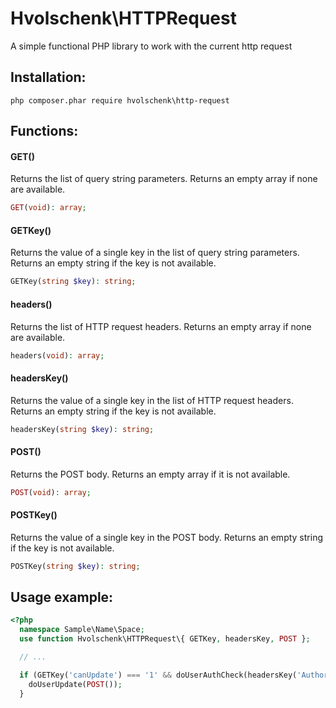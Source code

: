 # Hvolschenk\\HTTPRequest

A simple functional PHP library to work with the current http request

## Installation:

```
php composer.phar require hvolschenk\http-request
```

## Functions:

#### GET()

Returns the list of query string parameters. Returns an empty array if none are available.

```php
GET(void): array;
```

#### GETKey()

Returns the value of a single key in the list of query string parameters. Returns an empty string if
the key is not available.

```php
GETKey(string $key): string;
```

#### headers()

Returns the list of HTTP request headers. Returns an empty array if none are available.

```php
headers(void): array;
```

#### headersKey()

Returns the value of a single key in the list of HTTP request headers. Returns an empty string if
the key is not available.

```php
headersKey(string $key): string;
```

#### POST()

Returns the POST body. Returns an empty array if it is not available.

```php
POST(void): array;
```

#### POSTKey()

Returns the value of a single key in the POST body. Returns an empty string if the key is not
available.

```php
POSTKey(string $key): string;
```

## Usage example:

```php
<?php
  namespace Sample\Name\Space;
  use function Hvolschenk\HTTPRequest\{ GETKey, headersKey, POST };

  // ...

  if (GETKey('canUpdate') === '1' && doUserAuthCheck(headersKey('Authorization'))) {
    doUserUpdate(POST());
  }
```
